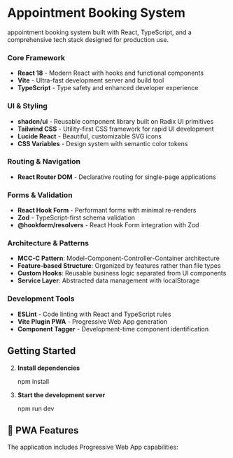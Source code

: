 # Appointment Booking System

 appointment booking system built with React, TypeScript, and a comprehensive tech stack designed for production use.

### Core Framework

- **React 18** - Modern React with hooks and functional components
- **Vite** - Ultra-fast development server and build tool
- **TypeScript** - Type safety and enhanced developer experience

### UI & Styling

- **shadcn/ui** - Reusable component library built on Radix UI primitives
- **Tailwind CSS** - Utility-first CSS framework for rapid UI development
- **Lucide React** - Beautiful, customizable SVG icons
- **CSS Variables** - Design system with semantic color tokens

### Routing & Navigation

- **React Router DOM** - Declarative routing for single-page applications

### Forms & Validation

- **React Hook Form** - Performant forms with minimal re-renders
- **Zod** - TypeScript-first schema validation
- **@hookform/resolvers** - React Hook Form integration with Zod

### Architecture & Patterns

- **MCC-C Pattern**: Model-Component-Controller-Container architecture
- **Feature-based Structure**: Organized by features rather than file types
- **Custom Hooks**: Reusable business logic separated from UI components
- **Service Layer**: Abstracted data management with localStorage

### Development Tools

- **ESLint** - Code linting with React and TypeScript rules
- **Vite Plugin PWA** - Progressive Web App generation
- **Component Tagger** - Development-time component identification

## Getting Started

2. **Install dependencies**

   npm install

3. **Start the development server**

   npm run dev

## 📱 PWA Features

The application includes Progressive Web App capabilities:
